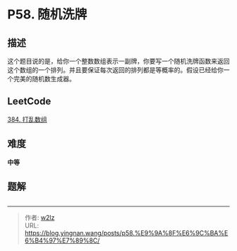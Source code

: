 # P58. 随机洗牌


<!--more-->

## 描述

这个题目说的是，给你一个整数数组表示一副牌，你要写一个随机洗牌函数来返回这个数组的一个排列。并且要保证每次返回的排列都是等概率的。假设已经给你一个完美的随机数生成器。

## LeetCode

[384. 打乱数组](https://leetcode.cn/problems/shuffle-an-array/description/)

## 难度

**中等**

## 题解

```java

```


---

> 作者: [w2lz](https://github.com/w2lz)  
> URL: https://blog.yingnan.wang/posts/p58.%E9%9A%8F%E6%9C%BA%E6%B4%97%E7%89%8C/  

